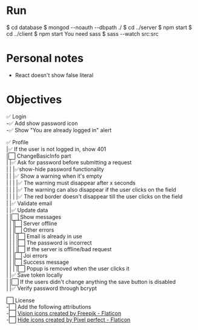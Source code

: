 # Run

$ cd database
$ mongod --noauth --dbpath ./
$ cd ../server
$ npm start
$ cd ../client
$ npm start
You need sass
$ sass --watch src:src

# Personal notes
- React doesn't show false literal

# Objectives
✅ Login  
-✅ Add show password icon  
-✅ Show "You are already logged in" alert

✅ Profile  
|✅ If the user is not logged in, show 401  
|⬜️ ChangeBasicInfo part  
| |✅ Ask for password before submitting a request  
| | |✅show-hide password functionality  
| | |✅ Show a warning when it's empty  
| | | |✅ The warning must disappear after x seconds  
| | | |✅ The warning can also disappear if the user clicks on the field  
| | | |✅ The red border doesn't disappear till the user clicks on the field  
| |✅ Validate email  
| |✅ Update data  
| |⬜️ Show messages  
| | |⬜️ Server offline  
| | |⬜️ Other errors  
| | | |⬜️ Email is already in use  
| | | |⬜️ The password is incorrect  
| | | |⬜️ If the server is offline/bad request  
| | |⬜️ Joi errors  
| | |⬜️ Success message  
| | | |⬜️ Popup is removed when the user clicks it  
| |✅ Save token locally  
| |⬜️ If the users didn't change anything the save button is disabled  
| |✅ Verify password through bcrypt  

⬜️ License  
-⬜️ Add the following attributions  
-⬜️ <a href="https://www.flaticon.com/free-icons/vision" title="vision icons">Vision icons created by Freepik - Flaticon</a>  
-⬜️ <a href="https://www.flaticon.com/free-icons/hide" title="hide icons">Hide icons created by Pixel perfect - Flaticon</a>
